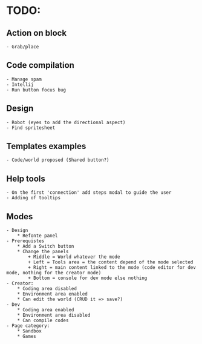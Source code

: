 # TODO:

## Action on block
    - Grab/place

## Code compilation 
    - Manage spam
    - Intellij
    - Run button focus bug

## Design
    - Robot (eyes to add the directional aspect)
    - Find spritesheet

## Templates examples
    - Code/world proposed (Shared button?)

## Help tools
    - On the first 'connection' add steps modal to guide the user
    - Adding of tooltips


## Modes
    - Design
        * Refonte panel
    - Prerequistes
        * Add a Switch button
        * Change the panels
            + Middle = World whatever the mode
            + Left = Tools area = the content depend of the mode selected
            + Right = main content linked to the mode (code editor for dev mode, nothing for the creator mode)
            + Bottom = console for dev mode else nothing
    - Creator: 
        * Coding area disabled
        * Environment area enabled
        * Can edit the world (CRUD it => save?)
    - Dev
        * Coding area enabled
        * Environment area disabled
        * Can compile codes
    - Page category:
        * Sandbox
        * Games